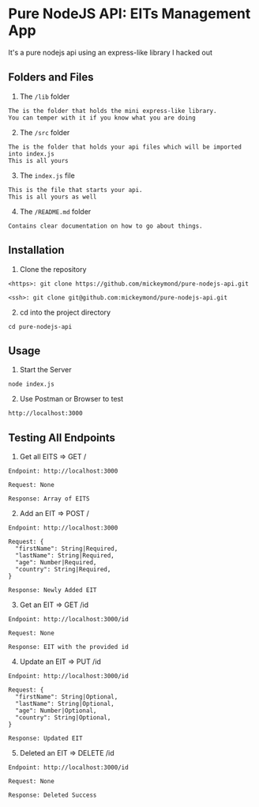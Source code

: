 # Pure NodeJS API: EITs Management App

It's a pure nodejs api using an express-like library I hacked out

## Folders and Files

1. The ```/lib``` folder

```
The is the folder that holds the mini express-like library.
You can temper with it if you know what you are doing
```

2. The ```/src``` folder

```
The is the folder that holds your api files which will be imported into index.js
This is all yours
```

3. The ```index.js``` file

```
This is the file that starts your api.
This is all yours as well
```

4. The ```/README.md``` folder

```
Contains clear documentation on how to go about things.
```

## Installation

1. Clone the repository

```
<https>: git clone https://github.com/mickeymond/pure-nodejs-api.git

<ssh>: git clone git@github.com:mickeymond/pure-nodejs-api.git
```

2. cd into the project directory

```
cd pure-nodejs-api
```


## Usage

1. Start the Server

```
node index.js
```

2. Use Postman or Browser to test

```
http://localhost:3000
```

## Testing All Endpoints

1. Get all EITS => GET /

```
Endpoint: http://localhost:3000

Request: None

Response: Array of EITS
```

2. Add an EIT => POST /

```
Endpoint: http://localhost:3000

Request: {
  "firstName": String|Required,
  "lastName": String|Required,
  "age": Number|Required,
  "country": String|Required,
}

Response: Newly Added EIT
```

3. Get an EIT => GET /id

```
Endpoint: http://localhost:3000/id

Request: None

Response: EIT with the provided id
```

4. Update an EIT => PUT /id

```
Endpoint: http://localhost:3000/id

Request: {
  "firstName": String|Optional,
  "lastName": String|Optional,
  "age": Number|Optional,
  "country": String|Optional,
}

Response: Updated EIT
```

5. Deleted an EIT => DELETE /id

```
Endpoint: http://localhost:3000/id

Request: None

Response: Deleted Success
```
